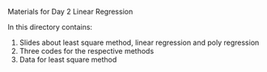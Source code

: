 Materials for Day 2 Linear Regression

In this directory contains:

1. Slides about least square method, linear regression and poly regression
2. Three codes for the respective methods
3. Data for least square method
